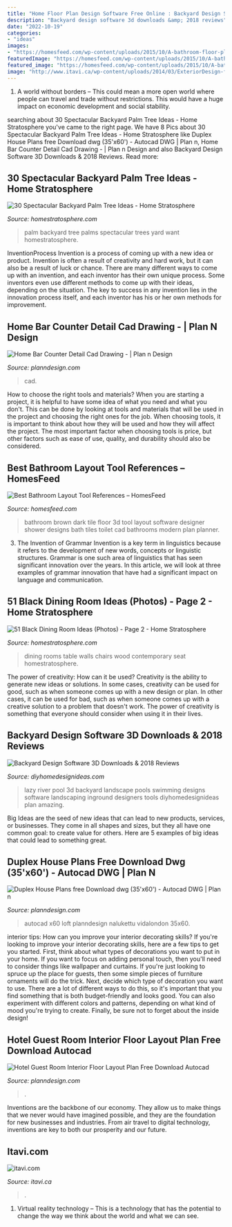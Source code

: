 ```yaml
---
title: "Home Floor Plan Design Software Free Online : Backyard Design Software 3d Downloads &amp; 2018 Reviews"
description: "Backyard design software 3d downloads &amp; 2018 reviews"
date: "2022-10-19"
categories:
- "ideas"
images:
- "https://homesfeed.com/wp-content/uploads/2015/10/A-bathroom-floor-plan-in-3D-version-which-presents-a-glass-framed-shower-space-without-door-built-in-shleves-a-toilet-fixture-a-floating-bathroom-vanity-with-built-in-sink-and-faucet-a-frameless-mirror-.jpg"
featuredImage: "https://homesfeed.com/wp-content/uploads/2015/10/A-bathroom-floor-plan-in-3D-version-which-presents-a-glass-framed-shower-space-without-door-built-in-shleves-a-toilet-fixture-a-floating-bathroom-vanity-with-built-in-sink-and-faucet-a-frameless-mirror-.jpg"
featured_image: "https://homesfeed.com/wp-content/uploads/2015/10/A-bathroom-floor-plan-in-3D-version-which-presents-a-glass-framed-shower-space-without-door-built-in-shleves-a-toilet-fixture-a-floating-bathroom-vanity-with-built-in-sink-and-faucet-a-frameless-mirror-.jpg"
image: "http://www.itavi.ca/wp-content/uploads/2014/03/ExteriorDesign-feature-e1414354960641.jpg"
---
```



1. A world without borders – This could mean a more open world where people can travel and trade without restrictions. This would have a huge impact on economic development and social stability. 

	

		
searching about 30 Spectacular Backyard Palm Tree Ideas - Home Stratosphere you've came to the right page. We have 8 Pics about 30 Spectacular Backyard Palm Tree Ideas - Home Stratosphere like Duplex House Plans free Download dwg (35&#039;x60&#039;) - Autocad DWG | Plan n, Home Bar Counter Detail Cad Drawing - | Plan n Design and also Backyard Design Software 3D Downloads &amp; 2018 Reviews. Read more:
		
    
## 30 Spectacular Backyard Palm Tree Ideas - Home Stratosphere

<img loading=lazy src="https://s3.amazonaws.com/homestratosphere/wp-content/uploads/2016/02/26191910/2-Backyard-Palm-Trees.jpg" onerror="this.onerror=null;this.src='https://tse1.mm.bing.net/th?id=OIP.xyNV1DlHgJdWXyelXCfW0AHaE7&amp;pid=15.1';" alt="30 Spectacular Backyard Palm Tree Ideas - Home Stratosphere">

_Source: homestratosphere.com_

>palm backyard tree palms spectacular trees yard want homestratosphere. 

	

InventionProcess
Invention is a process of coming up with a new idea or product. Invention is often a result of creativity and hard work, but it can also be a result of luck or chance. There are many different ways to come up with an invention, and each inventor has their own unique process. Some inventors even use different methods to come up with their ideas, depending on the situation. The key to success in any invention lies in the innovation process itself, and each inventor has his or her own methods for improvement.

    
## Home Bar Counter Detail Cad Drawing - | Plan N Design

<img loading=lazy src="https://www.planndesign.com/sites/default/files/styles/1200x620/public/2019/04/home-bar-counter-detail-cad-drawing.jpg?itok=DdkFpXRS" onerror="this.onerror=null;this.src='https://tse1.mm.bing.net/th?id=OIP.gWZLNZ5hK7HwtBGAQjEdOwHaD0&amp;pid=15.1';" alt="Home Bar Counter Detail Cad Drawing - | Plan n Design">

_Source: planndesign.com_

>cad. 

	

How to choose the right tools and materials?
When you are starting a project, it is helpful to have some idea of what you need and what you don't. This can be done by looking at tools and materials that will be used in the project and choosing the right ones for the job. When choosing tools, it is important to think about how they will be used and how they will affect the project. The most important factor when choosing tools is price, but other factors such as ease of use, quality, and durability should also be considered.

    
## Best Bathroom Layout Tool References – HomesFeed

<img loading=lazy src="https://homesfeed.com/wp-content/uploads/2015/10/A-bathroom-floor-plan-in-3D-version-which-presents-a-glass-framed-shower-space-without-door-built-in-shleves-a-toilet-fixture-a-floating-bathroom-vanity-with-built-in-sink-and-faucet-a-frameless-mirror-.jpg" onerror="this.onerror=null;this.src='https://tse3.mm.bing.net/th?id=OIP.WG_gqu6ppnojIEqx86PjpgHaFi&amp;pid=15.1';" alt="Best Bathroom Layout Tool References – HomesFeed">

_Source: homesfeed.com_

>bathroom brown dark tile floor 3d tool layout software designer shower designs bath tiles toilet cad bathrooms modern plan planner. 

	

3. The Invention of Grammar
Invention is a key term in linguistics because it refers to the development of new words, concepts or linguistic structures. Grammar is one such area of linguistics that has seen significant innovation over the years. In this article, we will look at three examples of grammar innovation that have had a significant impact on language and communication.

    
## 51 Black Dining Room Ideas (Photos) - Page 2 - Home Stratosphere

<img loading=lazy src="https://www.homestratosphere.com/wp-content/uploads/2017/12/z-black-dining-room-contemporary-11-121117.jpg" onerror="this.onerror=null;this.src='https://tse1.mm.bing.net/th?id=OIP.cFC84tD4fK1zVpfikKyJjAHaFj&amp;pid=15.1';" alt="51 Black Dining Room Ideas (Photos) - Page 2 - Home Stratosphere">

_Source: homestratosphere.com_

>dining rooms table walls chairs wood contemporary seat homestratosphere. 

	

The power of creativity: How can it be used?
Creativity is the ability to generate new ideas or solutions. In some cases, creativity can be used for good, such as when someone comes up with a new design or plan. In other cases, it can be used for bad, such as when someone comes up with a creative solution to a problem that doesn't work. The power of creativity is something that everyone should consider when using it in their lives.

    
## Backyard Design Software 3D Downloads &amp; 2018 Reviews

<img loading=lazy src="https://diyhomedesignideas.com/photos/template/xrw0vv5qhbdrwz2itwz9.jpeg" onerror="this.onerror=null;this.src='https://tse1.mm.bing.net/th?id=OIP.XZx9wnnu2EovLedX_w52wAHaE8&amp;pid=15.1';" alt="Backyard Design Software 3D Downloads &amp; 2018 Reviews">

_Source: diyhomedesignideas.com_

>lazy river pool 3d backyard landscape pools swimming designs software landscaping inground designers tools diyhomedesignideas plan amazing. 

	

Big Ideas are the seed of new ideas that can lead to new products, services, or businesses. They come in all shapes and sizes, but they all have one common goal: to create value for others. Here are 5 examples of big ideas that could lead to something great.

    
## Duplex House Plans Free Download Dwg (35&#039;x60&#039;) - Autocad DWG | Plan N

<img loading=lazy src="https://www.planndesign.com/sites/default/files/styles/400x310/public/2019/10/duplex-house-plans-free-download-dwg-35-x60-.jpg?itok=LtiUxl5x" onerror="this.onerror=null;this.src='https://tse3.mm.bing.net/th?id=OIP.-m3QU2UcckYFSFVZIbuQWgAAAA&amp;pid=15.1';" alt="Duplex House Plans free Download dwg (35&#039;x60&#039;) - Autocad DWG | Plan n">

_Source: planndesign.com_

>autocad x60 loft planndesign nalukettu vidalondon 35x60. 

	

interior tips: How can you improve your interior decorating skills?
If you're looking to improve your interior decorating skills, here are a few tips to get you started. First, think about what types of decorations you want to put in your home. If you want to focus on adding personal touch, then you'll need to consider things like wallpaper and curtains. If you're just looking to spruce up the place for guests, then some simple pieces of furniture ornaments will do the trick.
Next, decide which type of decoration you want to use. There are a lot of different ways to do this, so it's important that you find something that is both budget-friendly and looks good. You can also experiment with different colors and patterns, depending on what kind of mood you're trying to create. Finally, be sure not to forget about the inside design!

    
## Hotel Guest Room Interior Floor Layout Plan Free Download Autocad

<img loading=lazy src="https://www.planndesign.com/sites/default/files/styles/1200x620/public/2019/09/hotel-guest-room-interior-floor-layout-plan-free-download-autocad-drawings-dwg.jpg?itok=-3-Mqh_p" onerror="this.onerror=null;this.src='https://tse3.mm.bing.net/th?id=OIP.TunDWqhNt90Fsp9qPnaTCgHaD0&amp;pid=15.1';" alt="Hotel Guest Room Interior Floor Layout Plan Free Download Autocad">

_Source: planndesign.com_

>. 

	

Inventions are the backbone of our economy. They allow us to make things that we never would have imagined possible, and they are the foundation for new businesses and industries. From air travel to digital technology, inventions are key to both our prosperity and our future.

    
## Itavi.com

<img loading=lazy src="http://www.itavi.ca/wp-content/uploads/2014/03/ExteriorDesign-feature-e1414354960641.jpg" onerror="this.onerror=null;this.src='https://tse4.mm.bing.net/th?id=OIP.7bhwTOyd-KJvuQ69WJBYsQAAAA&amp;pid=15.1';" alt="itavi.com">

_Source: itavi.ca_

>. 

	

1. Virtual reality technology – This is a technology that has the potential to change the way we think about the world and what we can see.


